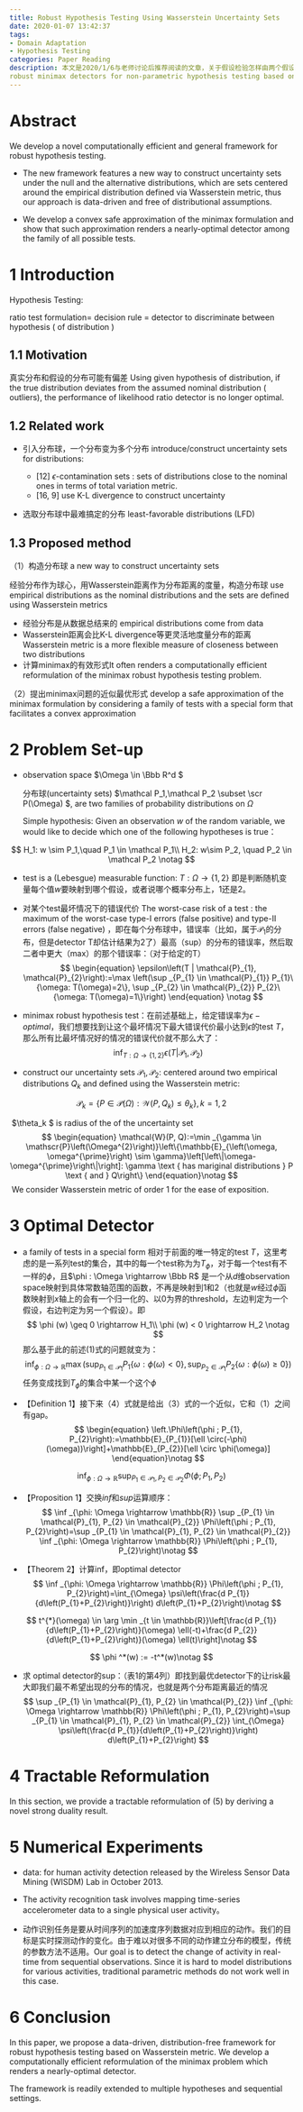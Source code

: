```yaml
---
title: Robust Hypothesis Testing Using Wasserstein Uncertainty Sets
date: 2020-01-07 13:42:37
tags: 
- Domain Adaptation
- Hypothesis Testing
categories: Paper Reading
description: 本文是2020/1/6与老师讨论后推荐阅读的文章，关于假设检验怎样由两个假设，拓展到两个假设族。In this paper, we present a novel computationally efficient framework for developing data-driven
robust minimax detectors for non-parametric hypothesis testing based on the Wasserstein distance, in which the robust uncertainty set is chosen as all distributions that are close to the empirical distributions in Wasserstein distance.
---
```


<!-- more --> 

#  Abstract

We develop a novel computationally efficient and general framework for robust hypothesis testing. 

- The new framework features a new way to construct uncertainty sets under the null and the alternative distributions, which are sets centered around the empirical distribution defined via Wasserstein metric, thus our approach is data-driven and free of distributional assumptions. 

- We develop a convex safe approximation of the minimax formulation and show that such approximation renders a nearly-optimal detector among the family of all possible tests.

# 1 Introduction

Hypothesis Testing:

ratio test formulation= decision rule = detector to discriminate between hypothesis ( of distribution )

## 1.1 Motivation

真实分布和假设的分布可能有偏差 Using given hypothesis of distribution, if the true distribution deviates from the assumed nominal distribution ( outliers), the performance of likelihood ratio detector is no longer optimal.



## 1.2 Related work

- 引入分布球，一个分布变为多个分布 introduce/construct uncertainty sets for distributions:
  - [12] $\epsilon$-contamination sets : sets of distributions close to the nominal ones in terms of total variation metric.
  - [16, 9] use K-L divergence to construct uncertainty

- 选取分布球中最难搞定的分布 least-favorable distributions (LFD)

## 1.3 Proposed method

（1）构造分布球 a new way to construct uncertainty sets

经验分布作为球心，用Wasserstein距离作为分布距离的度量，构造分布球 use empirical distributions as the nominal distributions and the sets are defined using Wasserstein metrics

- 经验分布是从数据总结来的 empirical distributions come from data
- Wasserstein距离会比K-L divergence等更灵活地度量分布的距离 Wasserstein metric is a more flexible measure of closeness between two distributions
- 计算minimax的有效形式It often renders a computationally efficient reformulation of the minimax robust hypothesis testing problem.

（2）提出minimax问题的近似最优形式 develop a safe approximation of the minimax formulation by considering a family of tests with a special form that facilitates a convex approximation



# 2 Problem Set-up 

- observation space $\Omega \in \Bbb R^d $

  分布球(uncertainty sets) $\mathcal P_1,\mathcal P_2 \subset \scr P(\Omega) $, are two families of probability distributions on $\Omega$

  Simple hypothesis: Given an observation $w$ of the random variable, we would like to decide which one of the following hypotheses is true：

$$
H_1: w \sim P_1,\quad  P_1 \in \mathcal P_1\\
H_2: w\sim P_2, \quad P_2 \in \mathcal P_2
\notag
$$

- test is a (Lebesgue) measurable function: $T:\Omega \rightarrow\{1,2\}$ 即是判断随机变量每个值$w$要映射到哪个假设，或者说哪个概率分布上，1还是2。

- 对某个test最坏情况下的错误代价 The worst-case risk of a test : the maximum of the worst-case type-I errors (false positive) and type-II errors (false negative) ，即在每个分布球中，错误率（比如，属于$\mathcal P_1$的分布，但是detector T却估计结果为2了）最高（sup）的分布的错误率，然后取二者中更大（max）的那个错误率：（对于给定的T）
  $$
  \begin{equation}
  \epsilon\left(T | \mathcal{P}_{1}, \mathcal{P}_{2}\right):=\max \left(\sup _{P_{1} \in \mathcal{P}_{1}} P_{1}\{\omega: T(\omega)=2\}, \sup _{P_{2} \in \mathcal{P}_{2}} P_{2}\{\omega: T(\omega)=1\}\right)
  \end{equation}
  \notag
  $$

- minimax robust hypothesis test：在前述基础上，给定错误率为$\epsilon-optimal$，我们想要找到让这个最坏情况下最大错误代价最小达到$\epsilon$的test $T$，那么所有比最坏情况好的情况的错误代价就不那么大了：
  $$
  \begin{equation}
  \inf _{T: \Omega \rightarrow\{1,2\}} \epsilon\left(T | \mathcal{P}_{1}, \mathcal{P}_{2}\right)
  \end{equation}
  $$
  

- construct our uncertainty sets $\mathcal P_1,\mathcal P_2$:   centered around two empirical distributions $Q_k$ and defined using the Wasserstein metric:

$$
\begin{equation}
\mathcal{P}_{k}=\left\{P \in \mathscr{P}(\Omega): \mathcal{W}\left(P, Q_{k}\right) \leq \theta_{k}\right\}, k=1,2
\end{equation}
$$

​	$\theta_k $ is radius of the of the uncertainty set
$$
\begin{equation}
\mathcal{W}(P, Q):=\min _{\gamma \in \mathscr{P}\left(\Omega^{2}\right)}\left\{\mathbb{E}_{\left(\omega, \omega^{\prime}\right) \sim \gamma}\left[\left\|\omega-\omega^{\prime}\right\|\right]: \gamma \text { has mariginal distributions } P \text { and } Q\right\}
\end{equation}\notag
$$
​	We consider Wasserstein metric of order 1 for the ease of exposition.

# 3 Optimal Detector

- a family of tests in a special form 相对于前面的唯一特定的test $T$，这里考虑的是一系列test的集合，其中的每一个test称为为$T_{\phi}$，对于每一个test有不一样的$\phi$，且$\phi : \Omega \rightarrow \Bbb R$ 是一个从$d$维observation space映射到具体常数轴范围的函数，不再是映射到1和2（也就是$w$经过$\phi$函数映射到$x$轴上的会有一个归一化的、以0为界的threshold，左边判定为一个假设，右边判定为另一个假设）。即
  $$
  \phi (w) \geq 0 \rightarrow H_1\\
  \phi (w) < 0 \rightarrow H_2
  \notag
  $$
  那么基于此的前述(1)式的问题就变为：
  $$
  \begin{equation}
  \inf _{\phi: \Omega \rightarrow \mathbb{R}} \max \left(\sup _{P_{1} \in \mathcal{P}_{1}} P_{1}\{\omega: \phi(\omega)<0\}, \sup _{P_{2} \in \mathcal{P}_{1}} P_{2}\{\omega: \phi(\omega) \geq 0\}\right)
  \end{equation}
  $$
  任务变成找到$T_\phi$的集合中某一个这个$\phi$

- 【Definition 1】接下来（4）式就是给出（3）式的一个近似，它和（1）之间有gap。
  $$
  \begin{equation}
  \left.\Phi\left(\phi ; P_{1}, P_{2}\right):=\mathbb{E}_{P_{1}}[\ell \circ(-\phi)(\omega))\right]+\mathbb{E}_{P_{2}}[\ell \circ \phi(\omega)]
  \end{equation}\notag
  $$
  

$$
\begin{equation}
\inf _{\phi: \Omega \rightarrow \mathbb{R}} \sup _{P_{1} \in \mathcal{P}_{1}, P_{2} \in \mathcal{P}_{2}} \Phi\left(\phi ; P_{1}, P_{2}\right)
\end{equation}
$$

- 【Proposition 1】交换$inf$和$sup$运算顺序：
  $$
  \inf _{\phi: \Omega \rightarrow \mathbb{R}} \sup _{P_{1} \in \mathcal{P}_{1}, P_{2} \in \mathcal{P}_{2}} \Phi\left(\phi ; P_{1}, P_{2}\right)=\sup _{P_{1} \in \mathcal{P}_{1}, P_{2} \in \mathcal{P}_{2}} \inf _{\phi: \Omega \rightarrow \mathbb{R}} \Phi\left(\phi ; P_{1}, P_{2}\right)\notag
  $$
  

- 【Theorem 2】计算inf，即optimal detector
  $$
  \inf _{\phi: \Omega \rightarrow \mathbb{R}} \Phi\left(\phi ; P_{1}, P_{2}\right)=\int_{\Omega} \psi\left(\frac{d P_{1}}{d\left(P_{1}+P_{2}\right)}\right) d\left(P_{1}+P_{2}\right)\notag
  $$
  

$$
t^{*}(\omega) \in \arg \min _{t \in \mathbb{R}}\left[\frac{d P_{1}}{d\left(P_{1}+P_{2}\right)}(\omega) \ell(-t)+\frac{d P_{2}}{d\left(P_{1}+P_{2}\right)}(\omega) \ell(t)\right]\notag
$$

$$
\phi ^*(w) := -t^*(w)\notag
$$

- 求 optimal detector的sup：（表1的第4列）即找到最优detector下的让risk最大即我们最不希望出现的分布的情况，也就是两个分布距离最近的情况
  $$
  \sup _{P_{1} \in \mathcal{P}_{1}, P_{2} \in \mathcal{P}_{2}} \inf _{\phi: \Omega \rightarrow \mathbb{R}} \Phi\left(\phi ; P_{1}, P_{2}\right)=\sup _{P_{1} \in \mathcal{P}_{1}, P_{2} \in \mathcal{P}_{2}} \int_{\Omega} \psi\left(\frac{d P_{1}}{d\left(P_{1}+P_{2}\right)}\right) d\left(P_{1}+P_{2}\right)
  $$
  



# 4 Tractable Reformulation

In this section, we provide a tractable reformulation of (5) by deriving a novel strong duality result.

# 5 Numerical Experiments

- data: for human activity detection released by the Wireless Sensor Data Mining (WISDM) Lab in October 2013.

- The activity recognition task involves mapping time-series accelerometer data to a single physical user activity。
- 动作识别任务是要从时间序列的加速度序列数据对应到相应的动作。我们的目标是实时探测动作的变化。由于难以对很多不同的动作建立分布的模型，传统的参数方法不适用。Our goal is to detect the change of activity in real-time from sequential observations. Since it is hard to model distributions for various activities, traditional parametric methods do not work well in this case.

# 6 Conclusion

In this paper, we propose a data-driven, distribution-free framework for robust hypothesis testing based on Wasserstein metric. We develop a computationally efficient reformulation of the minimax problem which renders a nearly-optimal detector. 

The framework is readily extended to multiple hypotheses and sequential settings.



